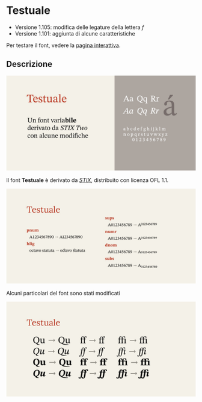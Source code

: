 # Testuale
- Versione 1.105: modifica delle legature della lettera _f_
- Versione 1.101: aggiunta di alcune caratteristiche

Per testare il font, vedere la [pagina interattiva](https://m-casanova.github.io/Testuale/).

## Descrizione
![image](images/Testuale_1.jpg)

Il font **Testuale** è derivato da _[STIX](https://github.com/stipub/stixfonts)_, distribuito con licenza OFL 1.1.

![image](images/Testuale_2.jpg)

Alcuni particolari del font sono stati modificati

![image](images/Testuale_3.jpg)
